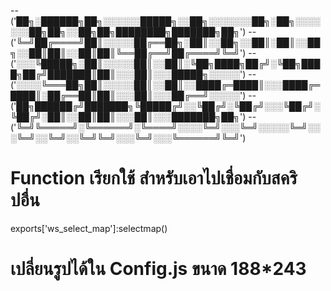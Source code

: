 
--('██╗░██████╗██╗░░░░░░█████╗░░██╗░░░░░░░██╗░██╗░░░░░░░██╗██╗░░██╗██╗████████╗███████╗██╗')
--('╚═╝██╔════╝██║░░░░░██╔══██╗░██║░░██╗░░██║░██║░░██╗░░██║██║░░██║██║╚══██╔══╝██╔════╝╚═╝')
--('░░░╚█████╗░██║░░░░░██║░░██║░╚██╗████╗██╔╝░╚██╗████╗██╔╝███████║██║░░░██║░░░█████╗░░░░░')
--('░░░░╚═══██╗██║░░░░░██║░░██║░░████╔═████║░░░████╔═████║░██╔══██║██║░░░██║░░░██╔══╝░░░░░')
--('██╗██████╔╝███████╗╚█████╔╝░░╚██╔╝░╚██╔╝░░░╚██╔╝░╚██╔╝░██║░░██║██║░░░██║░░░███████╗██╗')
--('╚═╝╚═════╝░╚══════╝░╚════╝░░░░╚═╝░░░╚═╝░░░░░╚═╝░░░╚═╝░░╚═╝░░╚═╝╚═╝░░░╚═╝░░░╚══════╝╚═╝')


# Function เรียกใช้ สำหรับเอาไปเชื่อมกับสคริปอื่น
exports['ws_select_map']:selectmap()

# เปลี่ยนรูปได้ใน Config.js ขนาด 188*243